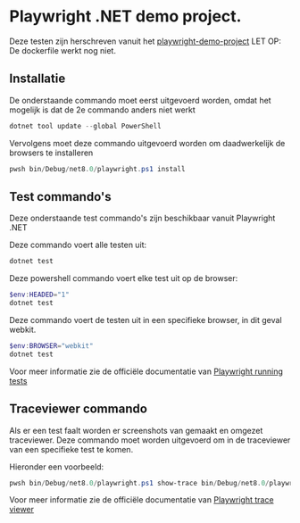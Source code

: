 # Playwright .NET demo project.
Deze testen zijn herschreven vanuit het [playwright-demo-project](https://github.com/jeroenhuinink/playwright-demo)
LET OP: De dockerfile werkt nog niet.
## Installatie
De onderstaande commando moet eerst uitgevoerd worden, omdat het mogelijk is dat de 2e commando anders niet werkt
```powershell
dotnet tool update --global PowerShell
```

Vervolgens moet deze commando uitgevoerd worden om daadwerkelijk de browsers te installeren

```powershell
pwsh bin/Debug/net8.0/playwright.ps1 install
```

## Test commando's
Deze onderstaande test commando's zijn beschikbaar vanuit Playwright .NET

Deze commando voert alle testen uit:
```powershell
dotnet test
```

Deze powershell commando voert elke test uit op de browser:

```powershell
$env:HEADED="1"
dotnet test
```

Deze commando voert de testen uit in een specifieke browser, in dit geval webkit.
```powershell
$env:BROWSER="webkit"
dotnet test
```

Voor meer informatie zie de officiële documentatie van [Playwright running tests](https://playwright.dev/dotnet/docs/running-tests)

## Traceviewer commando
Als er een test faalt worden er screenshots van gemaakt en omgezet traceviewer. 
Deze commando moet worden uitgevoerd om in de traceviewer van een specifieke test te komen.

Hieronder een voorbeeld:
```powershell
pwsh bin/Debug/net8.0/playwright.ps1 show-trace bin/Debug/net8.0/playwright-traces/playwright.net.experiment.tests.EndToEndTests.RegistrationPageTests.RegistrationPageShouldHaveTitle.zip
```
Voor meer informatie zie de officiële documentatie van [Playwright trace viewer]([https://playwright.dev/dotnet/docs/running-tests](https://playwright.dev/dotnet/docs/trace-viewer-intro))
